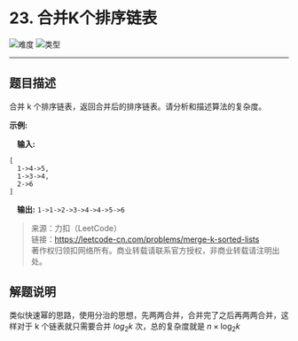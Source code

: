 # 23. 合并K个排序链表

![难度](https://img.shields.io/badge/难度-困难-d9534f.svg?logo=leetcode&style=flat)  ![类型](https://img.shields.io/badge/类型-经典算法变形-violet.svg?style=flat)

---

## 题目描述

合并 k 个排序链表，返回合并后的排序链表。请分析和描述算法的复杂度。

**示例:**

&emsp;**输入:**

```
[
  1->4->5,
  1->3->4,
  2->6
]
```

&emsp;**输出:** `1->1->2->3->4->4->5->6`

> 来源：力扣（LeetCode）  
> 链接：https://leetcode-cn.com/problems/merge-k-sorted-lists  
> 著作权归领扣网络所有。商业转载请联系官方授权，非商业转载请注明出处。  

## 解题说明

类似快速幂的思路，使用分治的思想，先两两合并，合并完了之后再两两合并，这样对于 k 个链表就只需要合并 $log_2k$ 次，总的复杂度就是 $n\times{\log_2k}$

